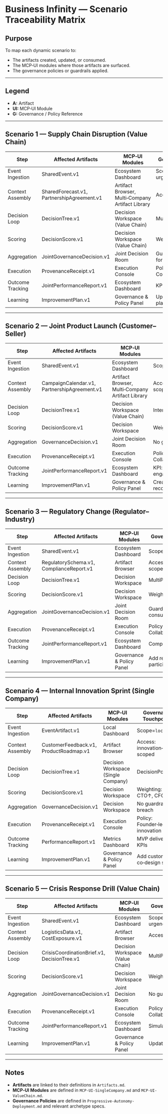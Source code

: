 # Business Infinity — Scenario Traceability Matrix

## Purpose
To map each dynamic scenario to:
- The artifacts created, updated, or consumed.
- The MCP‑UI modules where those artifacts are surfaced.
- The governance policies or guardrails applied.

---

## Legend
- **A:** Artifact
- **UI:** MCP‑UI Module
- **G:** Governance / Policy Reference

---

## Scenario 1 — Supply Chain Disruption (Value Chain)

| Step | Affected Artifacts | MCP‑UI Modules | Governance Touchpoints |
|------|--------------------|----------------|------------------------|
| Event Ingestion | SharedEvent.v1 | Ecosystem Dashboard | Scope=`value_chain`, urgency=`critical` |
| Context Assembly | SharedForecast.v1, PartnershipAgreement.v1 | Artifact Browser, Multi‑Company Artifact Library | Access control: tier‑scoped |
| Decision Loop | DecisionTree.v1 | Decision Workspace (Value Chain) | MultiPartyDecisionPolicy.v1 |
| Scoring | DecisionScore.v1 | Decision Workspace (Value Chain) | Weighting: COO↑, CFO↑ |
| Aggregation | JointGovernanceDecision.v1 | Joint Decision Room | Guardrail: human‑in‑loop for contract changes |
| Execution | ProvenanceReceipt.v1 | Execution Console | Policy: Supplier‑Supplier Collaboration archetype |
| Outcome Tracking | JointPerformanceReport.v1 | Ecosystem Dashboard | KPI review cadence |
| Learning | ImprovementPlan.v1 | Governance & Policy Panel | Update risk mitigation playbook |

---

## Scenario 2 — Joint Product Launch (Customer–Seller)

| Step | Affected Artifacts | MCP‑UI Modules | Governance Touchpoints |
|------|--------------------|----------------|------------------------|
| Event Ingestion | SharedEvent.v1 | Ecosystem Dashboard | Scope=`inter_org` |
| Context Assembly | CampaignCalendar.v1, PartnershipAgreement.v1 | Artifact Browser, Multi‑Company Artifact Library | Access: marketing‑role scoped |
| Decision Loop | DecisionTree.v1 | Decision Workspace (Value Chain) | InterOrgDecisionPolicy.v1 |
| Scoring | DecisionScore.v1 | Decision Workspace | Weighting: CMO↑, COO↑ |
| Aggregation | GovernanceDecision.v1 | Joint Decision Room | No guardrail breach |
| Execution | ProvenanceReceipt.v1 | Execution Console | Policy: Customer‑Seller Collaboration archetype |
| Outcome Tracking | JointPerformanceReport.v1 | Ecosystem Dashboard | KPI: sales lift, engagement |
| Learning | ImprovementPlan.v1 | Governance & Policy Panel | Creative alignment recommendation |

---

## Scenario 3 — Regulatory Change (Regulator–Industry)

| Step | Affected Artifacts | MCP‑UI Modules | Governance Touchpoints |
|------|--------------------|----------------|------------------------|
| Event Ingestion | SharedEvent.v1 | Ecosystem Dashboard | Scope=`value_chain` |
| Context Assembly | RegulatorySchema.v1, ComplianceReport.v1 | Artifact Browser | Access: compliance‑role scoped |
| Decision Loop | DecisionTree.v1 | Decision Workspace | MultiPartyDecisionPolicy.v1 |
| Scoring | DecisionScore.v1 | Decision Workspace | Weighting: Legal↑, CFO↑ |
| Aggregation | JointGovernanceDecision.v1 | Joint Decision Room | Guardrail: regulator consultation |
| Execution | ProvenanceReceipt.v1 | Execution Console | Policy: Regulator–Industry Collaboration archetype |
| Outcome Tracking | JointPerformanceReport.v1 | Ecosystem Dashboard | Compliance rate tracking |
| Learning | ImprovementPlan.v1 | Governance & Policy Panel | Add regulatory sandbox participation |

---

## Scenario 4 — Internal Innovation Sprint (Single Company)

| Step | Affected Artifacts | MCP‑UI Modules | Governance Touchpoints |
|------|--------------------|----------------|------------------------|
| Event Ingestion | EventArtifact.v1 | Local Dashboard | Scope=`local` |
| Context Assembly | CustomerFeedback.v1, ProductRoadmap.v1 | Artifact Browser | Access: innovation‑role scoped |
| Decision Loop | DecisionTree.v1 | Decision Workspace (Single Company) | DecisionPolicy.v1 |
| Scoring | DecisionScore.v1 | Decision Workspace | Weighting: CTO↑, CFO↑ |
| Aggregation | GovernanceDecision.v1 | Decision Workspace | No guardrail breach |
| Execution | ProvenanceReceipt.v1 | Execution Console | Policy: Founder‑led innovation |
| Outcome Tracking | PerformanceReport.v1 | Metrics Dashboard | MVP delivery KPIs |
| Learning | ImprovementPlan.v1 | Governance & Policy Panel | Add customer co‑design step |

---

## Scenario 5 — Crisis Response Drill (Value Chain)

| Step | Affected Artifacts | MCP‑UI Modules | Governance Touchpoints |
|------|--------------------|----------------|------------------------|
| Event Ingestion | SharedEvent.v1 | Ecosystem Dashboard | Scope=`value_chain`, urgency=`critical` |
| Context Assembly | LogisticsData.v1, CostExposure.v1 | Artifact Browser | Access: ops & finance roles |
| Decision Loop | CrisisCoordinationBrief.v1, DecisionTree.v1 | Decision Workspace (Value Chain) | MultiPartyDecisionPolicy.v1 |
| Scoring | DecisionScore.v1 | Decision Workspace | Weighting: COO↑, CFO↑ |
| Aggregation | JointGovernanceDecision.v1 | Joint Decision Room | No guardrail breach |
| Execution | ProvenanceReceipt.v1 | Execution Console | Policy: Value Chain Collaboration archetype |
| Outcome Tracking | JointPerformanceReport.v1 | Ecosystem Dashboard | Simulated delivery KPIs |
| Learning | ImprovementPlan.v1 | Governance & Policy Panel | Update real crisis playbook |

---

## Notes
- **Artifacts** are linked to their definitions in `Artifacts.md`.
- **MCP‑UI Modules** are defined in `MCP-UI-SingleCompany.md` and `MCP-UI-ValueChain.md`.
- **Governance Policies** are defined in `Progressive-Autonomy-Deployment.md` and relevant archetype specs.